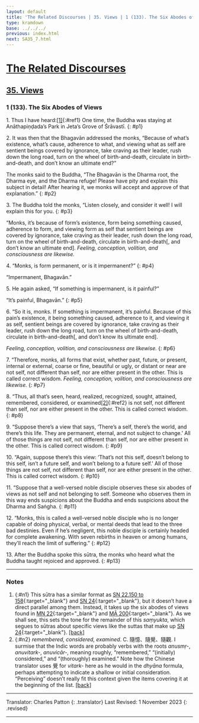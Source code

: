 ```yaml
---
layout: default
title: 'The Related Discourses | 35. Views | 1 (133). The Six Abodes of Views'
type: kramdown
base: ../../../
previous: index.html
next: SA35_7.html
---
```


# [The Related Discourses](../index.html)
## [35. Views](index.html)
### 1 (133). The Six Abodes of Views

1\. Thus I have heard:[\[1\]](#n1){:#ref1} One time, the Buddha was staying at Anāthapiṇḍada’s Park in Jeta’s Grove of Śrāvastī.
{: #p1}

2\. It was then that the Bhagavān addressed the monks, “Because of what’s existence, what’s cause, adherence to what, and viewing what as self are sentient beings covered by ignorance, take craving as their leader, rush down the long road, turn on the wheel of birth-and-death, circulate in birth-and-death, and don’t know an ultimate end?”

The monks said to the Buddha, “The Bhagavān is the Dharma root, the Dharma eye, and the Dharma refuge! Please have pity and explain this subject in detail! After hearing it, we monks will accept and approve of that explanation.”
{: #p2}

3\. The Buddha told the monks, “Listen closely, and consider it well! I will explain this for you.
{: #p3}

“Monks, it’s because of form’s existence, form being something caused, adherence to form, and viewing form as self that sentient beings are covered by ignorance, take craving as their leader, rush down the long road, turn on the wheel of birth-and-death, circulate in birth-and-death[, and don’t know an ultimate end]. <em>Feeling, conception, volition, and consciousness are likewise.</em>

4\. “Monks, is form permanent, or is it impermanent?”
{: #p4}

“Impermanent, Bhagavān.”

5\. He again asked, “If something is impermanent, is it painful?”

“It’s painful, Bhagavān.”
{: #p5}

6\. “So it is, monks. If something is impermanent, it’s painful. Because of this pain’s existence, it being something caused, adherence to it, and viewing it as self, sentient beings are covered by ignorance, take craving as their leader, rush down the long road, turn on the wheel of birth-and-death, circulate in birth-and-death[, and don’t know its ultimate end].

<em>Feeling, conception, volition, and consciousness are likewise.</em>
{: #p6}

7\. “Therefore, monks, all forms that exist, whether past, future, or present, internal or external, coarse or fine, beautiful or ugly, or distant or near are not self, not different than self, nor are either present in the other. This is called correct wisdom. <em>Feeling, conception, volition, and consciousness are likewise.</em>
{: #p7}

8\. “Thus, all that’s seen, heard, realized, recognized, sought, attained, remembered, considered, or examined[\[2\]](#n2){:#ref2} is not self, not different than self, nor are either present in the other. This is called correct wisdom.
{: #p8}

9\. “Suppose there’s a view that says, ‘There’s a self, there’s the world, and there’s this life. They are permanent, eternal, and not subject to change.’ All of those things are not self, not different than self, nor are either present in the other. This is called correct wisdom.
{: #p9}

10\. “Again, suppose there’s this view: ‘That’s not this self, doesn’t belong to this self, isn’t a future self, and won’t belong to a future self.’ All of those things are not self, not different than self, nor are either present in the other. This is called correct wisdom.
{: #p10}

11\. “Suppose that a well-versed noble disciple observes these six abodes of views as not self and not belonging to self. Someone who observes them in this way ends suspicions about the Buddha and ends suspicions about the Dharma and Saṅgha.
{: #p11}

12\. “Monks, this is called a well-versed noble disciple who is no longer capable of doing physical, verbal, or mental deeds that lead to the three bad destinies. Even if he’s negligent, this noble disciple is certainly headed for complete awakening. With seven rebirths in heaven or among humans, they’ll reach the limit of suffering.”
{: #p12}

13\. After the Buddha spoke this sūtra, the monks who heard what the Buddha taught rejoiced and approved.
{: #p13}

---

### Notes

1. {:#n1} This sūtra has a similar format as [SN 22.150 to 158](https://suttacentral.net/sn22.150){:target="_blank"} and [SN 24](https://suttacentral.net/sn24){:target="_blank"}, but it doesn’t have a direct parallel among them. Instead, it takes up the six abodes of views found in [MN 22](https://suttacentral.net/mn22){:target="_blank"} and [MĀ 200](..\..\madhyama\MA_200.html){:target="_blank"}. As we shall see, this sets the tone for the remainder of this <em>saṃyukta</em>, which segues to sūtras about specific views like the suttas that make up [SN 24](https://suttacentral.net/sn24){:target="_blank"}. [\[back\]](#ref1)
2. {:#n2} <em>remembered, considered, examined</em>. C. 隨憶、隨覺、隨觀. I surmise that the Indic words are probably verbs with the roots <em>anusmṛ-</em>, <em>anuvitark-</em>, <em>anuvicār-</em>, meaning roughly, “remembered,” “(initially) considered,” and “(thoroughly) examined.” Note how the Chinese translator uses 覺 for <em>vitark-</em> here as he would in the <em>dhyāna</em> formula, perhaps attempting to indicate a shallow or initial consideration. “Perceiving” doesn’t really fit this context given the items covering it at the beginning of the list. [\[back\]](#ref2)

---

Translator: Charles Patton
{: .translator}
Last Revised: 1 November 2023
{: .revised}

---
